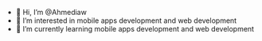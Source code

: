 - 👋 Hi, I’m @Ahmediaw
- 👀 I’m interested in mobile apps development and web development
- 🌱 I’m currently learning mobile apps development and web development

<!---
Ahmediaw/Ahmediaw is a ✨ special ✨ repository because its `README.md` (this file) appears on your GitHub profile.
You can click the Preview link to take a look at your changes.
--->
